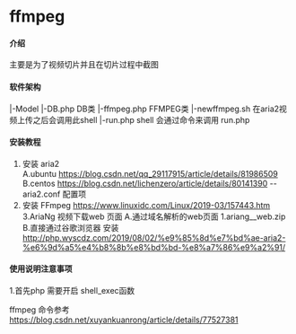# ffmpeg

#### 介绍
主要是为了视频切片并且在切片过程中截图

#### 软件架构
|-Model
   |-DB.php      DB类
   |-ffmpeg.php  FFMPEG类
|-newffmpeg.sh   在aria2视频上传之后会调用此shell
|-run.php        shell 会通过命令来调用 run.php


#### 安装教程
1. 安装 aria2  
 A.ubuntu  https://blog.csdn.net/qq_29117915/article/details/81986509  
 B.centos  https://blog.csdn.net/lichenzero/article/details/80141390
 --aria2.conf 配置项
2. 安装 FFmpeg
 https://www.linuxidc.com/Linux/2019-03/157443.htm 
3.AriaNg 视频下载web 页面 
 A.通过域名解析的web页面
    1.ariang__web.zip 
 B.直接通过谷歌浏览器 安装 http://php.wyscdz.com/2019/08/02/%e9%85%8d%e7%bd%ae-aria2-%e6%9d%a5%e4%b8%8b%e8%bd%bd-%e8%a7%86%e9%a2%91/



#### 使用说明注意事项
1.首先php 需要开启 shell_exec函数






ffmpeg 命令参考 https://blog.csdn.net/xuyankuanrong/article/details/77527381




